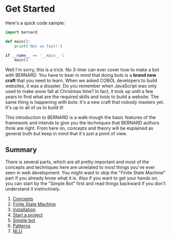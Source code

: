Get Started
===========

Here's a quick code sample:

```python
import bernard

def main():
    print('Not so fast!')

if __name__ == '__main__':
    main()
```

Well I'm sorry, this is a trick. No 3-liner can ever cover how to make
a bot with BERNARD. You have to bear in mind that doing bots is a
**brand new craft** that you need to learn. When we asked COBOL
developers to build websites, it was a disaster. Do you remember when
JavaScript was only used to make snow fall at Christmas time? In fact,
it took up until a few years to find what are the required skills and
tools to build a website. The same thing is happening with bots: it's a
new craft that nobody masters yet. It's up to all of us to build it!

This introduction to BERNARD is a walk-trough the basic features of the
framework and intends to give you the techniques that BERNARD authors
think are right. From here on, concepts and theory will be explained as
general truth but keep in mind that it's just a point of view.

## Summary

There is several parts, which are all pretty important and most of the
concepts and techniques here are unrelated to most things you've ever
seen in web development. You might want to skip the "Finite State
Machine" part if you already know what it is. Also if you want to get
your hands on, you can start by the "Simple Bot" first and read things
backward if you don't understand it instinctively.

1. [Concepts](./concepts.md)
2. [Finite State Machine](./fsm.md)
3. [Installation](./installation.md)
4. [Start a project](./start.md)
5. [Simple bot](./simple-bot.md)
6. [Patterns](./patterns.md)
7. [NLU](./nlu.md)
